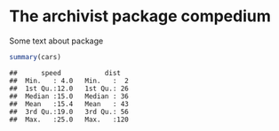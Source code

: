 <!--
%\VignetteEngine{knitr::docco_linear}
%\VignetteIndexEntry{The archivist package compedium}
-->

# The archivist package compedium


Some text about package

```r
summary(cars)
```

```
##      speed           dist    
##  Min.   : 4.0   Min.   :  2  
##  1st Qu.:12.0   1st Qu.: 26  
##  Median :15.0   Median : 36  
##  Mean   :15.4   Mean   : 43  
##  3rd Qu.:19.0   3rd Qu.: 56  
##  Max.   :25.0   Max.   :120
```




